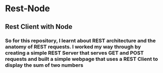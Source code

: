 # Rest-Node
## Rest Client with Node
### So for this repository, I learnt about REST architecture and the anatomy of REST requests. I worked my way through by creating a simple REST Server that serves GET and POST requests and built a simple webpage that uses a REST Client to display the sum of two numbers
